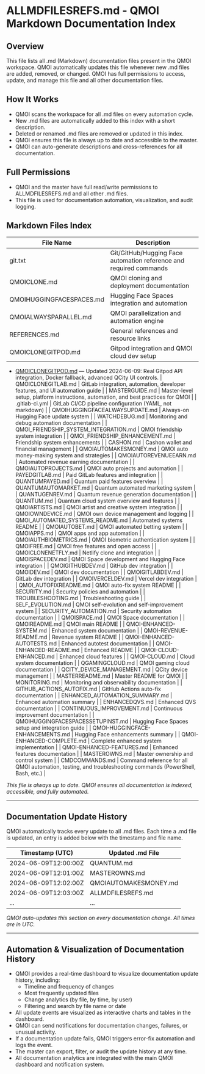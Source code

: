 # ALLMDFILESREFS.md - QMOI Markdown Documentation Index

## Overview
This file lists all .md (Markdown) documentation files present in the QMOI workspace. QMOI automatically updates this file whenever new .md files are added, removed, or changed. QMOI has full permissions to access, update, and manage this file and all other documentation files.

## How It Works
- QMOI scans the workspace for all .md files on every automation cycle.
- New .md files are automatically added to this index with a short description.
- Deleted or renamed .md files are removed or updated in this index.
- QMOI ensures this file is always up to date and accessible to the master.
- QMOI can auto-generate descriptions and cross-references for all documentation.

## Full Permissions
- QMOI and the master have full read/write permissions to ALLMDFILESREFS.md and all other .md files.
- This file is used for documentation automation, visualization, and audit logging.

## Markdown Files Index

| File Name | Description |
|-----------|-------------|
| git.txt | Git/GitHub/Hugging Face automation reference and required commands |
| QMOICLONE.md | QMOI cloning and deployment documentation |
| QMOIHUGGINGFACESPACES.md | Hugging Face Spaces integration and automation |
| QMOIALWAYSPARALLEL.md | QMOI parallelization and automation engine |
| REFERENCES.md | General references and resource links |
| QMOICLONEGITPOD.md | Gitpod integration and QMOI cloud dev setup |
- [QMOICLONEGITPOD.md](QMOICLONEGITPOD.md) — Updated 2024-06-09: Real Gitpod API integration, Docker fallback, advanced QCity UI controls.
| QMOICLONEGITLAB.md | GitLab integration, automation, developer features, and UI automation guide |
| MASTERGUIDE.md | Master-level setup, platform instructions, automation, and best practices for QMOI |
| .gitlab-ci.yml | GitLab CI/CD pipeline configuration (YAML, not markdown) |
| QMOIHUGGINGFACEALWAYSUPDATE.md | Always-on Hugging Face update system |
| WATCHDEBUG.md | Monitoring and debug automation documentation |
| QMOI_FRIENDSHIP_SYSTEM_INTEGRATION.md | QMOI friendship system integration |
| QMOI_FRIENDSHIP_ENHANCEMENT.md | Friendship system enhancements |
| CASHON.md | Cashon wallet and financial management |
| QMOIAUTOMAKESMONEY.md | QMOI auto money-making system and strategies |
| QMOIAUTOREVENUEEARN.md | Automated revenue earning documentation |
| QMOIAUTOPROJECTS.md | QMOI auto projects and automation |
| PAYEDGITLAB.md | Paid GitLab features and integration |
| QUANTUMPAYED.md | Quantum paid features overview |
| QUANTUMAUTOMARKET.md | Quantum automated marketing system |
| QUANTUGENREV.md | Quantum revenue generation documentation |
| QUANTUM.md | Quantum cloud system overview and features |
| QMOIARTISTS.md | QMOI artist and creative system integration |
| QMOIOWNDEVICE.md | QMOI own device management and logging |
| QMOI_AUTOMATED_SYSTEMS_README.md | Automated systems README |
| QMOIAUTOBET.md | QMOI automated betting system |
| QMOIAPPS.md | QMOI apps and app automation |
| QMOIAUTHBIOMETRICS.md | QMOI biometric authentication system |
| QMOIFREE.md | QMOI free features and open access |
| QMOICLONENETFLY.md | Netlify clone and integration |
| QMOISPACEDEV.md | QMOI Space development and Hugging Face integration |
| QMOIGITHUBDEV.md | GitHub dev integration |
| QMOIDEV.md | QMOI dev documentation |
| QMOIGITLABDEV.md | GitLab dev integration |
| QMOIVERCELDEV.md | Vercel dev integration |
| QMOI_AUTOFIXREADME.md | QMOI auto-fix system README |
| SECURITY.md | Security policies and automation |
| TROUBLESHOOTING.md | Troubleshooting guide |
| SELF_EVOLUTION.md | QMOI self-evolution and self-improvement system |
| SECURITY_AUTOMATION.md | Security automation documentation |
| QMOISPACE.md | QMOI Space documentation |
| QMOIREADME.md | QMOI main README |
| QMOI-ENHANCED-SYSTEM.md | Enhanced system documentation |
| QMOI-REVENUE-README.md | Revenue system README |
| QMOI-ENHANCED-AUTOTESTS.md | Enhanced autotest documentation |
| QMOI-ENHANCED-README.md | Enhanced README |
| QMOI-CLOUD-ENHANCED.md | Enhanced cloud features |
| QMOI-CLOUD.md | Cloud system documentation |
| QGAMINGCLOUD.md | QMOI gaming cloud documentation |
| QCITY_DEVICE_MANAGEMENT.md | QCity device management |
| MASTERREADME.md | Master README for QMOI |
| MONITORING.md | Monitoring and observability documentation |
| GITHUB_ACTIONS_AUTOFIX.md | GitHub Actions auto-fix documentation |
| ENHANCED_AUTOMATION_SUMMARY.md | Enhanced automation summary |
| ENHANCEDQVS.md | Enhanced QVS documentation |
| CONTINUOUS_IMPROVEMENT.md | Continuous improvement documentation |
| QMOIHUGGINGFACESPACESSETUPINST.md | Hugging Face Spaces setup and integration guide |
| QMOI-HUGGINGFACE-ENHANCEMENTS.md | Hugging Face enhancements summary |
| QMOI-ENHANCED-COMPLETE.md | Complete enhanced system implementation |
| QMOI-ENHANCED-FEATURES.md | Enhanced features documentation |
| MASTEROWNS.md | Master ownership and control system |
| CMDCOMMANDS.md | Command reference for all QMOI automation, testing, and troubleshooting commands (PowerShell, Bash, etc.) |

*This file is always up to date. QMOI ensures all documentation is indexed, accessible, and fully automated.*

---

## Documentation Update History
QMOI automatically tracks every update to all .md files. Each time a .md file is updated, an entry is added below with the timestamp and file name.

| Timestamp (UTC)         | Updated .md File           |
|-------------------------|---------------------------|
| 2024-06-09T12:00:00Z    | QUANTUM.md                |
| 2024-06-09T12:01:00Z    | MASTEROWNS.md             |
| 2024-06-09T12:02:00Z    | QMOIAUTOMAKESMONEY.md     |
| 2024-06-09T12:03:00Z    | ALLMDFILESREFS.md         |
| ...                     | ...                       |

*QMOI auto-updates this section on every documentation change. All times are in UTC.*

---

## Automation & Visualization of Documentation History
- QMOI provides a real-time dashboard to visualize documentation update history, including:
  - Timeline and frequency of changes
  - Most frequently updated files
  - Change analytics (by file, by time, by user)
  - Filtering and search by file name or date
- All update events are visualized as interactive charts and tables in the dashboard.
- QMOI can send notifications for documentation changes, failures, or unusual activity.
- If a documentation update fails, QMOI triggers error-fix automation and logs the event.
- The master can export, filter, or audit the update history at any time.
- All documentation analytics are integrated with the main QMOI dashboard and notification system. 